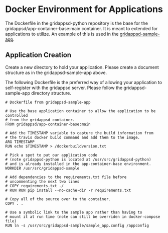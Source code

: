 # Docker Environment for Applications

The Dockerfile in the gridappsd-python repository is the base for the
gridappsd/app-container-base:main container.  It is meant to extended for applications
to utilize.  An example of this is used in the
[gridappsd-sample-app](https://github.com/GRIDAPPSD/gridappsd-sample-app).

## Application Creation

Create a new directory to hold your application.  Please create a document structure as
in the gridappsd-sample-app above.

The following Dockerfile is the preferred way of allowing your application to self-register
with the gridappsd server.  Please follow the gridappsd-sample-app directory structure.

````
# Dockerfile from gridappsd-sample-app

# Use the base application container to allow the application to be controlled
# from the gridappsd container.
FROM gridappsd/app-container-base:main

# Add the TIMESTAMP variable to capture the build information from
# the travis docker build command and add them to the image.
ARG TIMESTAMP
RUN echo $TIMESTAMP > /dockerbuildversion.txt

# Pick a spot to put our application code
# (note gridappsd-python is located at /usr/src/gridappsd-python)
# and is already installed in the app-container-base environment.
WORKDIR /usr/src/gridappsd-sample

# Add dependencies to the requirements.txt file before
# uncommenting the next two lines
# COPY requirements.txt ./
# RUN RUN pip install --no-cache-dir -r requirements.txt

# Copy all of the source over to the container.
COPY . .

# Use a symbolic link to the sample app rather than having to
# mount it at run time (note can still be overriden in docker-compose file)
RUN ln -s /usr/src/gridappsd-sample/sample_app.config /appconfig
````
